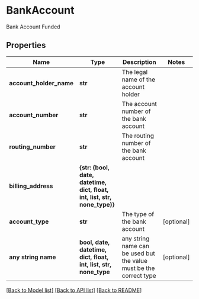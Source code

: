 # BankAccount

Bank Account Funded

## Properties
Name | Type | Description | Notes
------------ | ------------- | ------------- | -------------
**account_holder_name** | **str** | The legal name of the account holder | 
**account_number** | **str** | The account number of the bank account | 
**routing_number** | **str** | The routing number of the bank account | 
**billing_address** | **{str: (bool, date, datetime, dict, float, int, list, str, none_type)}** |  | 
**account_type** | **str** | The type of the bank account | [optional] 
**any string name** | **bool, date, datetime, dict, float, int, list, str, none_type** | any string name can be used but the value must be the correct type | [optional]

[[Back to Model list]](../README.md#documentation-for-models) [[Back to API list]](../README.md#documentation-for-api-endpoints) [[Back to README]](../README.md)


